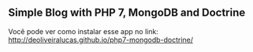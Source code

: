 ## Simple Blog with PHP 7, MongoDB and Doctrine

Você pode ver como instalar esse app no link: http://deoliveiralucas.github.io/php7-mongodb-doctrine/